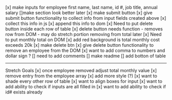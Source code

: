 [x] make inputs for employee first name, last name, id #, job title, annual salary
    []make section look better later
[x] make submit button
[x] give submit button functionality to collect info from input fields created above
[x] collect this info in js
[x] append this info to dom
[x] Need to put delete button inside each row of table
[x] delete button needs function
    - removes row from DOM - may do stretch portion removing from total later
[x] Need to put monthly total on DOM
[x] add red background is total monthly cost exceeds 20k
[x] make delete btn
[x] give delete button functionality to remove an employee from the DOM
[x] want to add comma to numbers and dollar sign ?
[] need to add comments
[] make readme
[] add botton of table

----------------------------------------------------------------------------------
Stretch Goals
[x] once employee removed adjust total monthly value
[x] remove entry from the employee array
[x] add more style (?)
    [x] want to shade every other row of table
    [x] want to align boxes for input
[x] want to add ability to check if inputs are all filled in
[x] want to add ability to check if id# exists already
